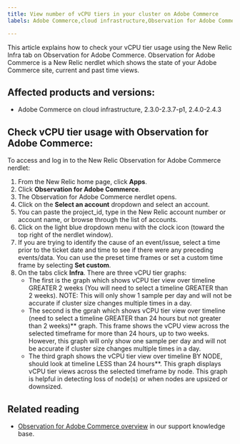```yaml
---
title: View number of vCPU tiers in your cluster on Adobe Commerce
labels: Adobe Commerce,cloud infrastructure,Observation for Adobe Commerce,CPU,Magento,how to,New Relic,2.3.0,2.3.1,2.3.2,2.3.3,2.3.2-p2,2.3.4,2.3.3-p1,2.3.5,2.3.4-p2,2.3.5-p1,2.3.5-p2,2.3.6,2.3.6-p1,2.3.7,2.3.7-p1,2.4.0,2.4.0-p1,2.4.1,2.4.1-p1,2.4.2,2.4.2-p1,2.4.2-p2,2.4.3

---
```


This article explains how to check your vCPU tier usage using the New Relic Infra tab on Observation for Adobe Commerce. Observation for Adobe Commerce is a New Relic nerdlet which shows the state of your Adobe Commerce site, current and past time views.

## Affected products and versions:

* Adobe Commerce on cloud infrastructure, 2.3.0-2.3.7-p1, 2.4.0-2.4.3

## Check vCPU tier usage with Observation for Adobe Commerce:

To access and log in to the New Relic Observation for Adobe Commerce nerdlet:

1. From the New Relic home page, click **Apps**.
1. Click **Observation for Adobe Commerce**.
1. The Observation for Adobe Commerce nerdlet opens.
1. Click on the **Select an account** dropdown and select an account.
1. You can paste the project_id, type in the New Relic account number or account name, or browse through the list of accounts.
1. Click on the light blue dropdown menu with the clock icon (toward the top right of the nerdlet window).
1. If you are trying to identify the cause of an event/issue, select a time prior to the ticket date and time to see if there were any preceding events/data. You can use the preset time frames or set a custom time frame by selecting **Set custom**.
1. On the tabs click **Infra**. There are three vCPU tier graphs:
    * The first is the graph which shows vCPU tier view over timeline GREATER 2 weeks (You will need to select a timeline GREATER than 2 weeks). NOTE: This will only show 1 sample per day and will not be accurate if cluster size changes multiple times in a day.
    * The second is the gprah which shows vCPU tier view over timeline (need to select a timeline GREATER than 24 hours but not greater than 2 weeks)** graph. This frame shows the vCPU view across the selected timeframe for more than 24 hours, up to two weeks. However, this graph will only show one sample per day and will not be accurate if cluster size changes multiple times in a day.
    * The third graph shows the vCPU tier view over timeline BY NODE, should look at timeline LESS than 24 hours**. This graph displays vCPU tier views across the selected timeframe by node. This graph is helpful in detecting loss of node(s) or when nodes are upsized or downsized.

## Related reading

* [Observation for Adobe Commerce overview](https://support.magento.com/hc/en-us/articles/4406549696781) in our support knowledge base.
